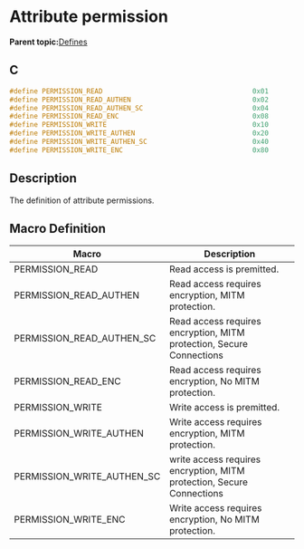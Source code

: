 # Attribute permission

**Parent topic:**[Defines](GUID-B5CA4E6C-4575-4818-A249-B17B233369D0.md)

## C

```c
#define PERMISSION_READ                                     0x01
#define PERMISSION_READ_AUTHEN                              0x02
#define PERMISSION_READ_AUTHEN_SC                           0x04
#define PERMISSION_READ_ENC                                 0x08
#define PERMISSION_WRITE                                    0x10
#define PERMISSION_WRITE_AUTHEN                             0x20
#define PERMISSION_WRITE_AUTHEN_SC                          0x40
#define PERMISSION_WRITE_ENC                                0x80
```

## Description

The definition of attribute permissions.

## Macro Definition

|Macro|Description|
|-----|-----------|
|PERMISSION\_READ|Read access is premitted.|
|PERMISSION\_READ\_AUTHEN|Read access requires encryption, MITM protection.|
|PERMISSION\_READ\_AUTHEN\_SC|Read access requires encryption, MITM protection, Secure Connections|
|PERMISSION\_READ\_ENC|Read access requires encryption, No MITM protection.|
|PERMISSION\_WRITE|Write access is premitted.|
|PERMISSION\_WRITE\_AUTHEN|Write access requires encryption, MITM protection.|
|PERMISSION\_WRITE\_AUTHEN\_SC|write access requires encryption, MITM protection, Secure Connections|
|PERMISSION\_WRITE\_ENC|Write access requires encryption, No MITM protection.|

